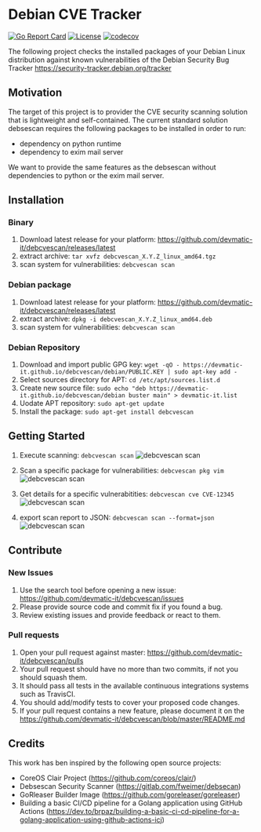 # Debian CVE Tracker

[![Go Report Card](https://goreportcard.com/badge/github.com/devmatic-it/debcvescan)](https://goreportcard.com/report/github.com/devmatic-it/debcvescan)
[![License](https://img.shields.io/badge/License-Apache%202.0-blue.svg)](https://github.com/devmatic-it/debcvescan/blob/master/LICENSE)
[![codecov](https://codecov.io/gh/devmatic-it/debcvescan/branch/master/graph/badge.svg)](https://codecov.io/gh/devmatic-it/debcvescan)

The following project checks the installed packages of your Debian Linux distribution against known vulnerabilities of the Debian Security Bug Tracker <https://security-tracker.debian.org/tracker>

## Motivation

The target of this project is to provider the CVE security scanning solution that is lightweight and self-contained. The current standard solution debsescan requires the following packages to be installed in order to run:

- dependency on python runtime
- dependency to exim mail server

We want to provide the same features as the debsescan without dependencies to python or the exim mail server.

## Installation

### Binary

1. Download latest release for your platform: <https://github.com/devmatic-it/debcvescan/releases/latest>
2. extract archive: `tar xvfz debcvescan_X.Y.Z_linux_amd64.tgz`
3. scan system for vulnerabilities: `debcvescan scan`

### Debian package

1. Download latest release for your platform: <https://github.com/devmatic-it/debcvescan/releases/latest>
2. extract archive: `dpkg -i debcvescan_X.Y.Z_linux_amd64.deb`
3. scan system for vulnerabilities: `debcvescan scan`

### Debian Repository

1. Download and import public GPG key: `wget -qO - https://devmatic-it.github.io/debcvescan/debian/PUBLIC.KEY | sudo apt-key add -`
2. Select sources directory for APT: `cd /etc/apt/sources.list.d`
3. Create new source file: `sudo echo "deb https://devmatic-it.github.io/debcvescan/debian buster main" > devmatic-it.list`
4. Uodate APT repository: `sudo apt-get update`
5. Install the package: `sudo apt-get install debcvescan`

## Getting Started

1. Execute scanning: `debcvescan scan`
![debcvescan scan](https://github.com/devmatic-it/debcvescan/blob/master/docs/img/debcvescan_scan.png)

2. Scan a specific package for vulnerabilities: `debcvescan pkg vim`
![debcvescan scan](https://github.com/devmatic-it/debcvescan/blob/master/docs/img/debcvescan_pkg.png)

3. Get details for a specific vulnerabitities: `debcvescan cve CVE-12345`
![debcvescan scan](https://github.com/devmatic-it/debcvescan/blob/master/docs/img/debcvescan_cve.png)

4. export scan report to JSON: `debcvescan scan --format=json`
![debcvescan scan](https://github.com/devmatic-it/debcvescan/blob/master/docs/img/debcvescan_scan_json.png)

## Contribute

### New Issues

1. Use the search tool before opening a new issue: <https://github.com/devmatic-it/debcvescan/issues>
2. Please provide source code and commit fix if you found a bug.
3. Review existing issues and provide feedback or react to them.

### Pull requests

1. Open your pull request against master:  <https://github.com/devmatic-it/debcvescan/pulls>
2. Your pull request should have no more than two commits, if not you should squash them.
3. It should pass all tests in the available continuous integrations systems such as TravisCI.
4. You should add/modify tests to cover your proposed code changes.
5. If your pull request contains a new feature, please document it on the <https://github.com/devmatic-it/debcvescan/blob/master/README.md>

## Credits

This work has ben inspired by the following open source projects:

- CoreOS Clair Project (<https://github.com/coreos/clair/>) 
- Debsescan Security Scanner (<https://gitlab.com/fweimer/debsecan>)
- GoRleaser Builder Image (<https://github.com/goreleaser/goreleaser>)
- Building a basic CI/CD pipeline for a Golang application using GitHub Actions
(<https://dev.to/brpaz/building-a-basic-ci-cd-pipeline-for-a-golang-application-using-github-actions-icj>)
